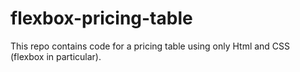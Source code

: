 # flexbox-pricing-table
This repo contains code for a pricing table using only Html and CSS (flexbox in particular).
